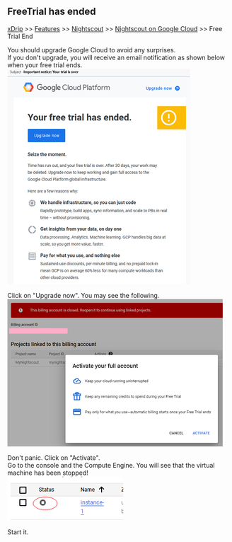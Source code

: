 ## FreeTrial has ended  
[xDrip](../../README.md) >> [Features](../Features_page) >> [Nightscout](../Nightscout_page) >> [Nightscout on Google Cloud](./GoogleCloud) >> Free Trial End  
  
You should upgrade Google Cloud to avoid any surprises.  
If you don't upgrade, you will receive an email notification as shown below when your free trial ends.  
![](./images/FTEnded.png)  
  
Click on "Upgrade now".  You may see the following.  
![](./images/ActivateFullAccount.png)  
  
Don't panic.  Click on "Activate".  
Go to the console and the Compute Engine.  You will see that the virtual machine has been stopped!  
![](./images/VM_Stopped.png)  
  
Start it.  
